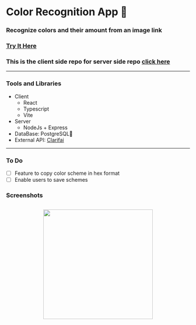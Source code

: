 # Color Recognition App 🎨

### Recognize colors and their amount from an image link

### [Try It Here](https://color-recognition.oryam.me)

### This is the client side repo for server side repo [click here](https://github.com/or-yam/color-recognition-backend)

---

### Tools and Libraries

- Client
  - React
  - Typescript
  - Vite
- Server
  - NodeJs + Express
- DataBase: PostgreSQL🐘
- External API: [Clarifai](https://www.clarifai.com/)

---

### To Do

- [ ] Feature to copy color scheme in hex format
- [ ] Enable users to save schemes

### Screenshots

## <p align="center"><img src="https://res.cloudinary.com/dnrxmm7a0/image/upload/v1600235047/projects/project3_w6vipq.jpg" width="300"> </p>
